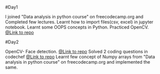 #Day1

I joined "Data analysis in python course" on freecodecamp.org and Completed few lectures.
Learnt how to import files(csv, excel) in jupyter notebook.
Learnt some OOPS concepts in Python.
Practiced OpenCV. [@Link to repo](https://github.com/anshita22/opencvPython/blob/master/practice_opencv.ipynb)

#Day2

OpenCV- Face detection. [@Link to repo](https://github.com/anshita22/opencvPython)
Solved 2 coding questions in codechef [@Link to repo](https://github.com/anshita22/Programming)
Learnt few concept of Numpy arrays from "Data analysis in python course" on freecodecamp.org and implemented the same.
